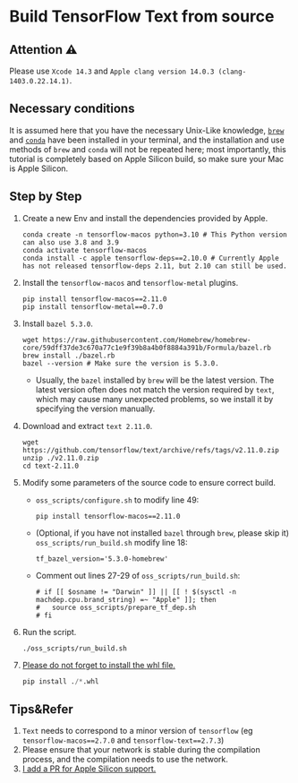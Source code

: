 # Build TensorFlow Text from source

## Attention ⚠️

Please use `Xcode 14.3` and `Apple clang version 14.0.3 (clang-1403.0.22.14.1)`.

## Necessary conditions

It is assumed here that you have the necessary Unix-Like knowledge, [`brew`](https://brew.sh) and [`conda`](https://github.com/conda-forge/miniforge) have been installed in your terminal, and the installation and use methods of `brew` and `conda` will not be repeated here; most importantly, this tutorial is completely based on Apple Silicon build, so make sure your Mac is Apple Silicon.

## Step by Step

1. Create a new Env and install the dependencies provided by Apple.

   ```shell
   conda create -n tensorflow-macos python=3.10 # This Python version can also use 3.8 and 3.9
   conda activate tensorflow-macos
   conda install -c apple tensorflow-deps==2.10.0 # Currently Apple has not released tensorflow-deps 2.11, but 2.10 can still be used.
   ````

2. Install the `tensorflow-macos` and `tensorflow-metal` plugins.

   ```shell
   pip install tensorflow-macos==2.11.0
   pip install tensorflow-metal==0.7.0
   ````

3. Install `bazel 5.3.0`.

   ```shell
   wget https://raw.githubusercontent.com/Homebrew/homebrew-core/59dff37de3c670a77c1e9f39b8a4b0f8884a391b/Formula/bazel.rb
   brew install ./bazel.rb
   bazel --version # Make sure the version is 5.3.0.
   ````

   * Usually, the `bazel` installed by `brew` will be the latest version. The latest version often does not match the version required by `text`, which may cause many unexpected problems, so we install it by specifying the version manually.

4. Download and extract `text 2.11.0`.

   ```shell
   wget https://github.com/tensorflow/text/archive/refs/tags/v2.11.0.zip
   unzip ./v2.11.0.zip
   cd text-2.11.0
   ````

5. Modify some parameters of the source code to ensure correct build.

   * `oss_scripts/configure.sh` to modify line 49:

     ```shell
     pip install tensorflow-macos==2.11.0
     ````
     
   * (Optional, if you have not installed `bazel` through `brew`, please skip it) `oss_scripts/run_build.sh` modify line 18:

     ```shell
     tf_bazel_version='5.3.0-homebrew'
     ```

   * Comment out lines 27-29 of `oss_scripts/run_build.sh`:

       ```shell
       # if [[ $osname != "Darwin" ]] || [[ ! $(sysctl -n machdep.cpu.brand_string) =~ "Apple" ]]; then
       #   source oss_scripts/prepare_tf_dep.sh
       # fi
       ```

6. Run the script.

   ```shell
   ./oss_scripts/run_build.sh
   ````

7. [Please do not forget to install the whl file.](https://github.com/sun1638650145/Libraries-and-Extensions-for-TensorFlow-for-Apple-Silicon/issues/2)

   ```python
   pip install ./*.whl
   ```

## Tips&Refer

1. `Text` needs to correspond to a minor version of `tensorflow` (eg `tensorflow-macos==2.7.0` and `tensorflow-text==2.7.3`)
2. Please ensure that your network is stable during the compilation process, and the compilation needs to use the network.
3. [I add a PR for Apple Silicon support.](https://github.com/tensorflow/text/pull/756)
